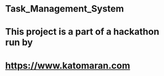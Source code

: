 # Task_Management_System

# This project is a part of a hackathon run by
# https://www.katomaran.com
